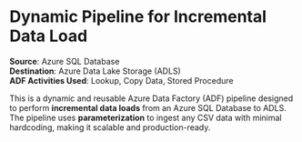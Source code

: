 # Dynamic Pipeline for Incremental Data Load

**Source**: Azure SQL Database  
**Destination**: Azure Data Lake Storage (ADLS)  
**ADF Activities Used**: Lookup, Copy Data, Stored Procedure

This is a dynamic and reusable Azure Data Factory (ADF) pipeline designed to perform **incremental data loads** from an Azure SQL Database to ADLS. The pipeline uses **parameterization** to ingest any CSV data with minimal hardcoding, making it scalable and production-ready.
